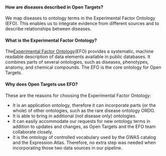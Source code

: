 #### How are diseases described in Open Targets?

We map diseases to ontology terms in the Experimental Factor Ontology \(EFO\). This enables us to integrate evidence from different sources and to describe relationships between diseases.

#### What is the Experimental Factor Ontology?

The[Experimental Factor Ontology](http://www.ebi.ac.uk/efo/)\(EFO\) provides a systematic, machine readable description of data elements available in public databases. It combines parts of several ontologies, such as diseases, phenotypes, anatomy, and chemical compounds. The EFO is the core ontology for Open Targets.

#### Why does Open Targets use EFO?

These are the reasons for choosing the Experimental Factor Ontology:

* It is an application ontology, therefore it can incorporate parts \(or the whole\) of other ontologies, such as the rare disease ontology ORDO.
* It is able to bring in additional \(not disease only\) ontologies.
* It can easily accommodate our requests for new ontology terms in addition to updates and changes, as Open Targets and the EFO team collaborate closely.
* It is the ontology of controlled vocabulary used by the GWAS catalog and the Expression Atlas. Therefore, no extra step was needed when incorporating those two data sources in our pipeline.



